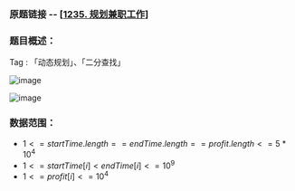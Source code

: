 ### 原题链接 -- [[1235. 规划兼职工作](https://leetcode.cn/problems/maximum-profit-in-job-scheduling/)]

### 题目概述：
Tag : 「动态规划」、「二分查找」

![image](https://user-images.githubusercontent.com/99656524/197314940-dd81f28e-7ebf-41ca-acae-4448fe44138b.png)

![image](https://user-images.githubusercontent.com/99656524/197314947-59b42d5c-b640-4ae2-90c4-de43f22a458f.png)

### 数据范围：
* $1 <= startTime.length == endTime.length == profit.length <= 5 * 10^4$
* $1 <= startTime[i] < endTime[i] <= 10^9$
* $1 <= profit[i] <= 10^4$


